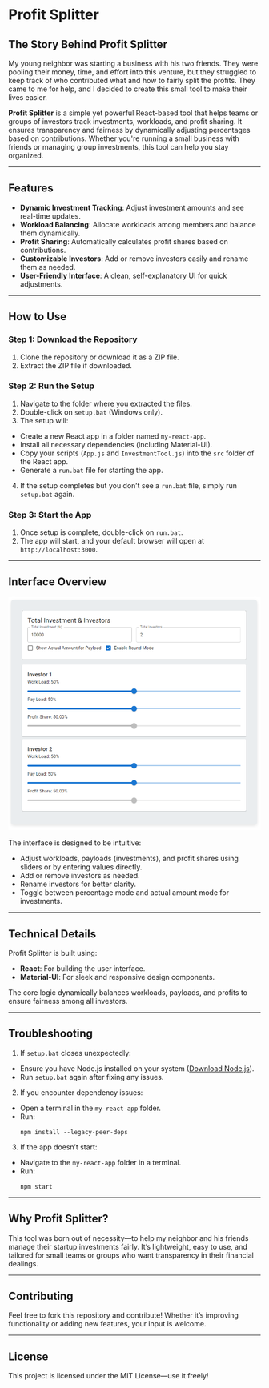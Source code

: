 # **Profit Splitter**

## **The Story Behind Profit Splitter**
My young neighbor was starting a business with his two friends. They were pooling their money, time, and effort into this venture, but they struggled to keep track of who contributed what and how to fairly split the profits. They came to me for help, and I decided to create this small tool to make their lives easier.

**Profit Splitter** is a simple yet powerful React-based tool that helps teams or groups of investors track investments, workloads, and profit sharing. It ensures transparency and fairness by dynamically adjusting percentages based on contributions. Whether you're running a small business with friends or managing group investments, this tool can help you stay organized.

---

## **Features**
- **Dynamic Investment Tracking**: Adjust investment amounts and see real-time updates.
- **Workload Balancing**: Allocate workloads among members and balance them dynamically.
- **Profit Sharing**: Automatically calculates profit shares based on contributions.
- **Customizable Investors**: Add or remove investors easily and rename them as needed.
- **User-Friendly Interface**: A clean, self-explanatory UI for quick adjustments.

---

## **How to Use**

### **Step 1: Download the Repository**
1. Clone the repository or download it as a ZIP file.
2. Extract the ZIP file if downloaded.

### **Step 2: Run the Setup**
1. Navigate to the folder where you extracted the files.
2. Double-click on `setup.bat` (Windows only).
3. The setup will:
- Create a new React app in a folder named `my-react-app`.
- Install all necessary dependencies (including Material-UI).
- Copy your scripts (`App.js` and `InvestmentTool.js`) into the `src` folder of the React app.
- Generate a `run.bat` file for starting the app.

4. If the setup completes but you don’t see a `run.bat` file, simply run `setup.bat` again.

### **Step 3: Start the App**
1. Once setup is complete, double-click on `run.bat`.
2. The app will start, and your default browser will open at `http://localhost:3000`.

---

## **Interface Overview**

![image alt](https://github.com/RTBRuhan/Profit-Splitter-Tool/blob/main/Screenshot%20Profit%20Splitter.png?raw=true)

The interface is designed to be intuitive:
- Adjust workloads, payloads (investments), and profit shares using sliders or by entering values directly.
- Add or remove investors as needed.
- Rename investors for better clarity.
- Toggle between percentage mode and actual amount mode for investments.

---

## **Technical Details**
Profit Splitter is built using:
- **React**: For building the user interface.
- **Material-UI**: For sleek and responsive design components.

The core logic dynamically balances workloads, payloads, and profits to ensure fairness among all investors.

---

## **Troubleshooting**
1. If `setup.bat` closes unexpectedly:
- Ensure you have Node.js installed on your system ([Download Node.js](https://nodejs.org/)).
- Run `setup.bat` again after fixing any issues.

2. If you encounter dependency issues:
- Open a terminal in the `my-react-app` folder.
- Run:
  ```
  npm install --legacy-peer-deps
  ```

3. If the app doesn’t start:
- Navigate to the `my-react-app` folder in a terminal.
- Run:
  ```
  npm start
  ```

---

## **Why Profit Splitter?**
This tool was born out of necessity—to help my neighbor and his friends manage their startup investments fairly. It’s lightweight, easy to use, and tailored for small teams or groups who want transparency in their financial dealings.

---

## **Contributing**
Feel free to fork this repository and contribute! Whether it’s improving functionality or adding new features, your input is welcome.

---

## **License**
This project is licensed under the MIT License—use it freely!
